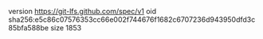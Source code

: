 version https://git-lfs.github.com/spec/v1
oid sha256:e5c86c07576353cc66e002f744676f1682c6707236d943950dfd3c85bfa588be
size 1853
